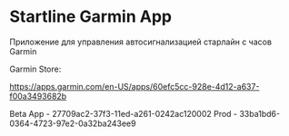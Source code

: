 # Startline Garmin App
Приложение для управления автосигнализацией старлайн с часов Garmin

Garmin Store: 

https://apps.garmin.com/en-US/apps/60efc5cc-928e-4d12-a637-f00a3493682b

Beta App - 27709ac2-37f3-11ed-a261-0242ac120002
Prod - 33ba1bd6-0364-4723-97e2-0a32ba243ee9
